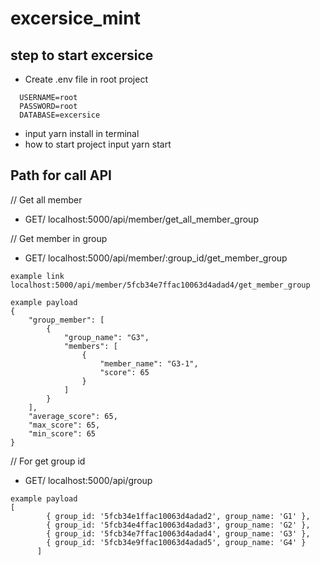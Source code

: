 # excersice_mint

## step to start excersice

- Create .env file in root project

```
  USERNAME=root
  PASSWORD=root
  DATABASE=excersice
```

- input yarn install in terminal
- how to start project input yarn start

## Path for call API

// Get all member

- GET/ localhost:5000/api/member/get_all_member_group

// Get member in group

- GET/ localhost:5000/api/member/:group_id/get_member_group

```
example link
localhost:5000/api/member/5fcb34e7ffac10063d4adad4/get_member_group

example payload
{
    "group_member": [
        {
            "group_name": "G3",
            "members": [
                {
                    "member_name": "G3-1",
                    "score": 65
                }
            ]
        }
    ],
    "average_score": 65,
    "max_score": 65,
    "min_score": 65
}
```

// For get group id

- GET/ localhost:5000/api/group

```
example payload
[
        { group_id: '5fcb34e1ffac10063d4adad2', group_name: 'G1' },
        { group_id: '5fcb34e4ffac10063d4adad3', group_name: 'G2' },
        { group_id: '5fcb34e7ffac10063d4adad4', group_name: 'G3' },
        { group_id: '5fcb34e9ffac10063d4adad5', group_name: 'G4' }
      ]
```
